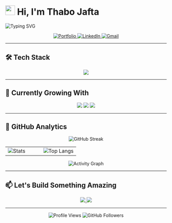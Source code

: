 # <img src="https://media.giphy.com/media/hvRJCLFzcasrR4ia7z/giphy.gif" width="30px"> Hi, I'm Thabo Jafta 

![Typing SVG](https://readme-typing-svg.demolab.com?font=Fira+Code&size=26&pause=1000&color=58A6FF&width=435&lines=%3CEat%2C+Sleep%2C+Code%2F%3E..+Repeat;Full-Stack+Developer;Cloud+Enthusiast;)

<p align="center">
  <a href="https://thabojafta.co.za/" target="_blank">
    <img src="https://img.shields.io/badge/Portfolio-FF5722?style=for-the-badge&logo=google-chrome&logoColor=white" alt="Portfolio">
  </a>
  <a href="https://www.linkedin.com/in/thabojafta1" target="_blank">
    <img src="https://img.shields.io/badge/LinkedIn-0077B5?style=for-the-badge&logo=linkedin&logoColor=white" alt="LinkedIn">
  </a>
  <a href="info@thabojafta.co.za">
    <img src="https://img.shields.io/badge/Gmail-D14836?style=for-the-badge&logo=gmail&logoColor=white" alt="Gmail">
  </a>
</p>

---

## 🛠️ Tech Stack

<p align="center">
  <a href="https://skillicons.dev">
    <img src="https://skillicons.dev/icons?i=aws,kubernetes,docker,linux,java,spring,python,django,js,react,html,css,postman,figma,git,github&theme=dark&perline=8" />
  </a>
</p>

---

## 🌱 Currently Growing With

<p align="center">
  <img src="https://img.shields.io/badge/-Next.js-000000?style=flat-square&logo=next.js" />
  <img src="https://img.shields.io/badge/-GraphQL-E10098?style=flat-square&logo=graphql" />
  <img src="https://img.shields.io/badge/-Terraform-7B42BC?style=flat-square&logo=terraform" />
</p>

---

## 🚀 GitHub Analytics

<div align="center">
  
  ![GitHub Streak](https://streak-stats.demolab.com?user=thaboxan&theme=github-dark&hide_border=true&date_format=j%20M%5B%20Y%5D)
  
  <table>
    <tr>
      <td width="50%">
        <img src="https://github-readme-stats.vercel.app/api?username=thaboxan&show_icons=true&theme=github_dark&hide_border=true&include_all_commits=true" alt="Stats"/>
      </td>
      <td width="50%">
        <img src="https://github-readme-stats.vercel.app/api/top-langs/?username=thaboxan&layout=compact&theme=github_dark&hide_border=true&langs_count=6" alt="Top Langs"/>
      </td>
    </tr>
  </table>
  
  ![Activity Graph](https://github-readme-activity-graph.vercel.app/graph?username=thaboxan&theme=github-dark&hide_border=true&area=true)
  
</div>

---

## 📫 Let's Build Something Amazing

<p align="center">
  <a href="mailto:info@thabojafta.co.za">
    <img src="https://img.shields.io/badge/Email%20Me-FF5722?style=for-the-badge&logo=gmail&logoColor=white" />
  </a>
  <a href="https://wa.me/27721701931">
    <img src="https://img.shields.io/badge/WhatsApp-25D366?style=for-the-badge&logo=whatsapp&logoColor=white" />
  </a>
</p>

---

<p align="center">
  <img src="https://komarev.com/ghpvc/?username=thaboxan&label=Profile%20Views&color=58A6FF&style=flat" alt="Profile Views" /> 
  <img src="https://img.shields.io/github/followers/thaboxan?label=Follow&style=social" alt="GitHub Followers" />
</p>
